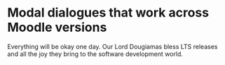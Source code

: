 # Modal dialogues that work across Moodle versions

Everything will be okay one day. Our Lord Dougiamas bless LTS releases and all the joy they bring to the software development world.
